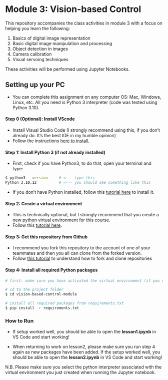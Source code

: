 # Module 3: Vision-based Control

This repository accompanies the class activities in module 3 with a focus on helping you learn the following:
1. Basics of digital image representation
2. Basic digital image manipulation and processing
3. Object detection in images
4. Camera calibration
5. Visual servoing techniques

These activities will be performed using Jupyter Notebooks.

## Setting up your PC

- You can complete this assignment on any computer OS: Mac, Windows, Linux, etc. All you need is Python 3 interpreter (code was tested using Python 3.10).

#### Step 0 (Optional): Install VScode
- Install Visual Studio Code (I strongly recommend using this, if you don’t already do. It’s the best IDE in my humble opinion)
- Follow the instructions [here to install.](https://code.visualstudio.com/download)



#### Step 1: Install Python 3 (if not already installed)
- First, check if you have Python3, to do that, open your terminal and type:
```bash
$ python3 --version     # <--- type this
Python 3.10.12          # <--- you should see something like this
```
- If you don’t have Python installed, follow this [tutorial here](https://realpython.com/installing-python/) to install it.


#### Step 2: Create a virtual environment
- This is technically optional, but I strongly recommend that you create a new python virtual environment for this course.
- Follow this [tutorial here](https://docs.python.org/3/tutorial/venv.html).


#### Step 3: Get this repository from Github
- I recommend you fork this repository to the account of one of your teammates and then you all can clone from the forked version.
- Follow [this tutorial](https://ftc-docs.firstinspires.org/en/latest/programming_resources/tutorial_specific/android_studio/fork_and_clone_github_repository/Fork-and-Clone-From-GitHub.html) to understand how to fork and clone repositories


#### Step 4: Install all required Python packages
```bash
# first: make sure you have activated the virtual environment (if you used one). See step 2 tutorial

# cd to the project folder
$ cd vision-based-control-module

# install all required packages from requirements.txt
$ pip install -r requirements.txt
```


### How to Run

- If setup worked well, you should be able to open the **lesson1.ipynb** in VS Code and start working!

- When returning to work on lesson2, please make sure you run step 4 again as new packages have been added. If the setup worked well, you should be able to open the **lesson2.ipynb** in VS Code and start working!


N.B. Please make sure you select the python interpreter associated with the virtual environment you just created when running the Jupyter notebook.
